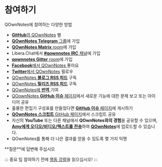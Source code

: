 # 참여하기

QOwnNotes에 참여하는 다양한 방법

- [**GitHub**의 QOwnNotes](https://github.com/pbek/QOwnNotes) 별
- [**QOwnNotes Telegram** 그룹](https://t.me/QOwnNotes)에 가입
- [**QOwnNotes Matrix** room](https://app.element.io/#/room/#qownnotes:matrix.org)에 가입
- Libera.Chat에서 [**#qownnotes IRC** 채널](https://web.libera.chat/#qownnotes)에 가입
- [**qownnotes Gitter** room](https://gitter.im/qownnotes/qownnotes)에 가입
- [**Facebook**에서 QOwnNotes ](https://www.facebook.com/QOwnNotes/)좋아요
- [**Twitter**에서 QOwnNotes](https://twitter.com/QOwnNotes) 필로우
- [QOwnNotes **블로그 RSS 피드**](https://feeds.feedburner.com/QOwnNotesBlog) 구독
- [QOwnNotes **릴리즈 RSS 피드**](https://feeds.feedburner.com/QOwnNotesReleases) 구독
- [QOwnNotes에 **번역** ](translation.md)기여
- [QOownNotes **GitHub 이슈** 페이지](https://github.com/pbek/QOwnNotes/issues)에서 새로운 기능에 대한 문제 보고 또는 아이디어 공유
- 훌륭한 편집기 구성표를 만들었다면 [**GitHub 이슈** 페이지](https://github.com/pbek/QOwnNotes/issues)에 게시하기
- [**QOwnNotes 스크립트** GitHub 페이지](https://github.com/qownnotes/scripts)에서 스크립트 공유
- 자신의 **YouTube** 또는 다른 채널에서 **QOwnNotes와의 경험**을 공유할 수 있으며, [**Amy에게 오디오/비디오/텍스트를 전송**](mailto:amydoralang@aol.de)하여 [**QOwnNotes**](https://www.youtube.com/channel/UC6Xpk_B1MFfvhBCsH_MrOEw/videos)에 업로드할 수 있습니다.
- QOwnNotes를 통해 더 나은 결과를 얻을 수 있도록 몇 가지 익명

**질문</a>**에 답변해 주십시오</li> </ul> 
  
  ::: 중요 팁 참여하기 전에 [행동 강령](./code-of-conduct.md)을 읽으십시오! :::

